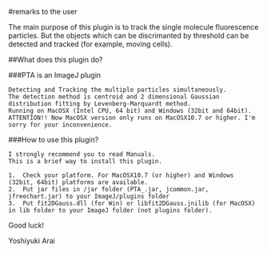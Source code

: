 #remarks to the user

The main purpose of this plugin is to track the single molecule fluorescence particles. 
But the objects which can be discrimanted by threshold can be detected and tracked (for example, moving cells). 

##What does this plugin do?

###PTA is an ImageJ plugin

    Detecting and Tracking the multiple particles simultaneously.
    The detection method is centroid and 2 dimensional Gaussian distribution fitting by Levenberg-Marquardt method.
    Running on MacOSX (Intel CPU, 64 bit) and Windows (32bit and 64bit).
    ATTENTION!! Now MacOSX version only runs on MacOSX10.7 or higher. I'm sorry for your inconvenience.

###How to use this plugin?

    I strongly recommend you to read Manuals.
    This is a brief way to install this plugin.

    1.  Check your platform. For MacOSX10.7 (or higher) and Windows (32bit, 64bit) platforms are available.
    2.	Put jar files in /jar folder (PTA_.jar, jcommon.jar, jfreechart.jar) to your ImageJ/plugins folder
    3.	Put fit2DGauss.dll (for Win) or libfit2DGauss.jnilib (for MacOSX) in lib folder to your ImageJ folder (not plugins folder).

Good luck!

Yoshiyuki Arai